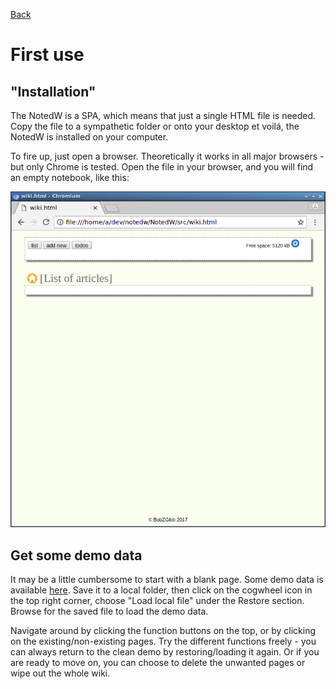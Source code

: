 [Back](index.md)
# First use

## "Installation"
The NotedW is a SPA, which means that just a single HTML file is needed. Copy the file to a sympathetic folder or onto your desktop et voilá, the NotedW is installed on your computer.

To fire up, just open a browser. Theoretically it works in all major browsers - but only Chrome is tested. Open the file in your browser, and you will find an empty notebook, like this:

![Empty notebook](res/NotedW_empty.png?raw=true)

## Get some demo data
It may be a little cumbersome to start with a blank page. Some demo data is available [here](res/notedw_demo_data.txt). Save it to a local folder, then click on the cogwheel icon in the top right corner, choose "Load local file" under the Restore section. Browse for the saved file to load the demo data.

Navigate around by clicking the function buttons on the top, or by clicking on the existing/non-existing pages. Try the different functions freely - you can always return to the clean demo by restoring/loading it again. Or if you are ready to move on, you can choose to delete the unwanted pages or wipe out the whole wiki. 
